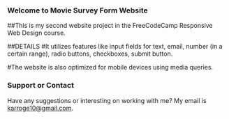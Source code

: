 ### Welcome to Movie Survey Form Website

##This is my second website project in the FreeCodeCamp Responsive Web Design course.

##DETAILS
#It utilizes features like input fields for text, email, number (in a certain range), radio buttons, checkboxes, submit button.

#The website is also optimized for mobile devices using media queries.

### Support or Contact

Have any suggestions or interesting on working with me? My email is karroge10@gmail.com.
